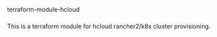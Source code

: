 ###
terraform-module-hcloud

#####
This is a terraform module for hcloud rancher2/k8s cluster provisioning.
